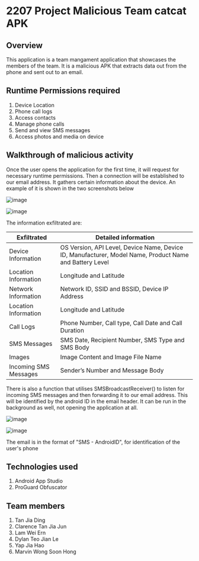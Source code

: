 # 2207 Project Malicious Team catcat APK


## Overview
This application is a team mangament application that showcases the members of the team. It is a malicious APK that extracts data out from the phone and sent out to an email.

## Runtime Permissions required
1. Device Location
2. Phone call logs
3. Access contacts
4. Manage phone calls
5. Send and view SMS messages
6. Access photos and media on device

## Walkthrough of malicious activity
Once the user opens the application for the first time, it will request for necessary runtime permissions. Then a connection will be established to our email address. It gathers certain information about the device. An example of it is shown in the two screenshots below

![image](https://user-images.githubusercontent.com/91510432/219681771-f0cbfccc-b96b-4fe6-ab29-f8af637a8f3c.png)


![image](https://user-images.githubusercontent.com/91510432/219682084-bd23c11b-84cd-41d0-ac25-6ff5fea60869.png)


The information exfiltrated are:

| Exfiltrated | Detailed information |
| ------------- | ------------- |
| Device Information | OS Version, API Level, Device Name, Device ID, Manufacturer, Model Name, Product Name and Battery Level |
| Location Information | Longitude and Latitude  |
| Network Information  | Network ID, SSID and BSSID, Device IP Address  |
| Location Information | Longitude and Latitude  |
| Call Logs | Phone Number, Call type, Call Date and Call Duration  |
| SMS Messages | SMS Date, Recipient Number, SMS Type and SMS Body  |
| Images | Image Content and Image File Name  |
| Incoming SMS Messages | Sender’s Number and Message Body  |


There is also a function that utilises SMSBroadcastReceiver() to listen for incoming SMS messages and then forwarding it to our email address. This will be identified by the android ID in the email header. It can be run in the background as well, not opening the application at all.

![image](https://user-images.githubusercontent.com/91510432/219682347-9b5e0e1b-04d0-4030-9085-f7080ca91ec9.png)

![image](https://user-images.githubusercontent.com/91510432/219682425-3615bb14-e89d-4c50-bf62-4e205e4ecc20.png)

The email is in the format of "SMS - AndroidID", for identification of the user's phone

## Technologies used
1. Android App Studio
2. ProGuard Obfuscator

## Team members
1. Tan Jia Ding
2. Clarence Tan Jia Jun
3. Lam Wei Ern
4. Dylan Teo Jian Le
5. Yap Jia Hao
6. Marvin Wong Soon Hong
  
